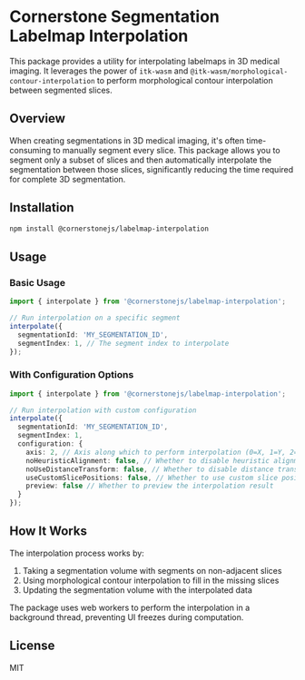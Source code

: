 # Cornerstone Segmentation Labelmap Interpolation

This package provides a utility for interpolating labelmaps in 3D medical imaging. It leverages the power of `itk-wasm` and `@itk-wasm/morphological-contour-interpolation` to perform morphological contour interpolation between segmented slices.

## Overview

When creating segmentations in 3D medical imaging, it's often time-consuming to manually segment every slice. This package allows you to segment only a subset of slices and then automatically interpolate the segmentation between those slices, significantly reducing the time required for complete 3D segmentation.

## Installation

```bash
npm install @cornerstonejs/labelmap-interpolation
```

## Usage

### Basic Usage

```typescript
import { interpolate } from '@cornerstonejs/labelmap-interpolation';

// Run interpolation on a specific segment
interpolate({
  segmentationId: 'MY_SEGMENTATION_ID',
  segmentIndex: 1, // The segment index to interpolate
});
```

### With Configuration Options

```typescript
import { interpolate } from '@cornerstonejs/labelmap-interpolation';

// Run interpolation with custom configuration
interpolate({
  segmentationId: 'MY_SEGMENTATION_ID',
  segmentIndex: 1,
  configuration: {
    axis: 2, // Axis along which to perform interpolation (0=X, 1=Y, 2=Z)
    noHeuristicAlignment: false, // Whether to disable heuristic alignment
    noUseDistanceTransform: false, // Whether to disable distance transform
    useCustomSlicePositions: false, // Whether to use custom slice positions
    preview: false // Whether to preview the interpolation result
  }
});
```

## How It Works

The interpolation process works by:

1. Taking a segmentation volume with segments on non-adjacent slices
2. Using morphological contour interpolation to fill in the missing slices
3. Updating the segmentation volume with the interpolated data

The package uses web workers to perform the interpolation in a background thread, preventing UI freezes during computation.

## License

MIT
